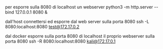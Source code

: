 per esporre sulla 8080 di localhost un webserver
python3 -m http.server --bind 127.0.0.1 8080 &

dall'host connettersi ed esporre dal web server sulla porta 8080
ssh -L 8080:localhost:8080 test@172.17.0.2

dal docker esporre sulla porta 8080 di localhost il proprio webserver sulla porta 8080
ssh -R 8080:localhost:8080 kali@172.17.0.1 
